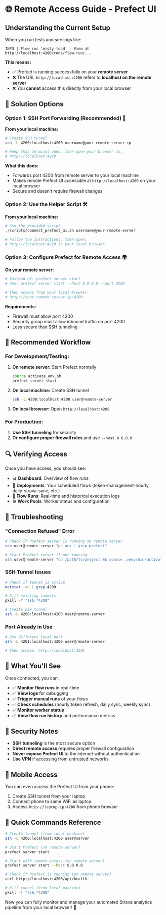 # 🌐 Remote Access Guide - Prefect UI

## Understanding the Current Setup

When you run tests and see logs like:
```
INFO | Flow run 'misty-toad' - View at http://localhost:4200/runs/flow-run/...
```

**This means:**
- ✅ Prefect is running successfully on your **remote server**
- ❌ The URL `http://localhost:4200` refers to **localhost on the remote server**
- ❌ You **cannot** access this directly from your local browser

## 🔧 Solution Options

### Option 1: SSH Port Forwarding (Recommended) 🚀

**From your local machine:**
```bash
# Create SSH tunnel
ssh -L 4200:localhost:4200 username@your-remote-server-ip

# Keep this terminal open, then open your browser to:
# http://localhost:4200
```

**What this does:**
- Forwards port 4200 from remote server to your local machine
- Makes remote Prefect UI accessible at `http://localhost:4200` on your local browser
- Secure and doesn't require firewall changes

### Option 2: Use the Helper Script 🛠️

**From your local machine:**
```bash
# Use the provided script
./scripts/connect_prefect_ui.sh username@your-remote-server

# Follow the instructions, then open:
# http://localhost:4200 in your local browser
```

### Option 3: Configure Prefect for Remote Access 🌍

**On your remote server:**
```bash
# Instead of: prefect server start
# Use: prefect server start --host 0.0.0.0 --port 4200

# Then access from your local browser:
# http://your-remote-server-ip:4200
```

**Requirements:**
- Firewall must allow port 4200
- Security group must allow inbound traffic on port 4200
- Less secure than SSH tunneling

## 🎯 Recommended Workflow

### For Development/Testing:
1. **On remote server:** Start Prefect normally
   ```bash
   source activate_env.sh
   prefect server start
   ```

2. **On local machine:** Create SSH tunnel
   ```bash
   ssh -L 4200:localhost:4200 user@remote-server
   ```

3. **On local browser:** Open `http://localhost:4200`

### For Production:
1. **Use SSH tunneling** for security
2. **Or configure proper firewall rules** and use `--host 0.0.0.0`

## 🔍 Verifying Access

Once you have access, you should see:
- 📊 **Dashboard**: Overview of flow runs
- 📅 **Deployments**: Your scheduled flows (token-management-hourly, daily-strava-sync, etc.)
- 🏃 **Flow Runs**: Real-time and historical execution logs
- ⚙️ **Work Pools**: Worker status and configuration

## 🚨 Troubleshooting

### "Connection Refused" Error
```bash
# Check if Prefect server is running on remote server
ssh user@remote-server "ps aux | grep prefect"

# Start Prefect server if not running
ssh user@remote-server "cd /path/to/project && source .venv/bin/activate && prefect server start"
```

### SSH Tunnel Issues
```bash
# Check if tunnel is active
netstat -an | grep 4200

# Kill existing tunnels
pkill -f "ssh.*4200"

# Create new tunnel
ssh -L 4200:localhost:4200 user@remote-server
```

### Port Already in Use
```bash
# Use different local port
ssh -L 4201:localhost:4200 user@remote-server

# Then access: http://localhost:4201
```

## 🎉 What You'll See

Once connected, you can:
- ✅ **Monitor flow runs** in real-time
- ✅ **View logs** for debugging
- ✅ **Trigger manual runs** of your flows
- ✅ **Check schedules** (hourly token refresh, daily sync, weekly sync)
- ✅ **Monitor worker status**
- ✅ **View flow run history** and performance metrics

## 🔐 Security Notes

- **SSH tunneling** is the most secure option
- **Direct remote access** requires proper firewall configuration
- **Never expose Prefect UI** to the internet without authentication
- **Use VPN** if accessing from untrusted networks

## 📱 Mobile Access

You can even access the Prefect UI from your phone:
1. Create SSH tunnel from your laptop
2. Connect phone to same WiFi as laptop
3. Access `http://laptop-ip:4200` from phone browser

## 🎯 Quick Commands Reference

```bash
# Create tunnel (from local machine)
ssh -L 4200:localhost:4200 user@server

# Start Prefect (on remote server)
prefect server start

# Start with remote access (on remote server)
prefect server start --host 0.0.0.0

# Check if Prefect is running (on remote server)
curl http://localhost:4200/api/health

# Kill tunnel (from local machine)
pkill -f "ssh.*4200"
```

Now you can fully monitor and manage your automated Strava analytics pipeline from your local browser! 🚀
